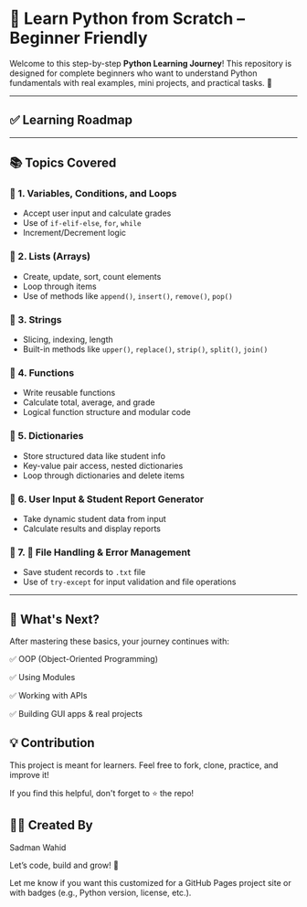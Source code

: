 # 🐍 Learn Python from Scratch – Beginner Friendly

Welcome to this step-by-step **Python Learning Journey**! This repository is designed for complete beginners who want to understand Python fundamentals with real examples, mini projects, and practical tasks. 📘

---

## ✅ Learning Roadmap


---

## 📚 Topics Covered

### 🔸 1. Variables, Conditions, and Loops
- Accept user input and calculate grades
- Use of `if-elif-else`, `for`, `while`
- Increment/Decrement logic

### 🔸 2. Lists (Arrays)
- Create, update, sort, count elements
- Loop through items
- Use of methods like `append()`, `insert()`, `remove()`, `pop()`

### 🔸 3. Strings
- Slicing, indexing, length
- Built-in methods like `upper()`, `replace()`, `strip()`, `split()`, `join()`

### 🔸 4. Functions
- Write reusable functions
- Calculate total, average, and grade
- Logical function structure and modular code

### 🔸 5. Dictionaries
- Store structured data like student info
- Key-value pair access, nested dictionaries
- Loop through dictionaries and delete items

### 🔸 6. User Input & Student Report Generator
- Take dynamic student data from input
- Calculate results and display reports

### 🔸 7. 📁 File Handling & Error Management
- Save student records to `.txt` file
- Use of `try-except` for input validation and file operations

---

## 🌟 What's Next?

After mastering these basics, your journey continues with:

✅ OOP (Object-Oriented Programming)

✅ Using Modules

✅ Working with APIs

✅ Building GUI apps & real projects

## 💡 Contribution

This project is meant for learners. Feel free to fork, clone, practice, and improve it!

If you find this helpful, don't forget to ⭐ the repo!

## 👨‍💻 Created By

Sadman Wahid 

Let’s code, build and grow! 🚀


Let me know if you want this customized for a GitHub Pages project site or with badges (e.g., Python version, license, etc.).

